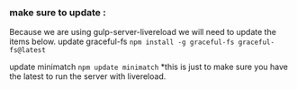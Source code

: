 ### make sure to update :
Because we are using gulp-server-livereload we will need to update the items below.
update graceful-fs
`npm install -g graceful-fs graceful-fs@latest`

update minimatch
`npm update minimatch`
*this is just to make sure you have the latest to run the server with livereload.